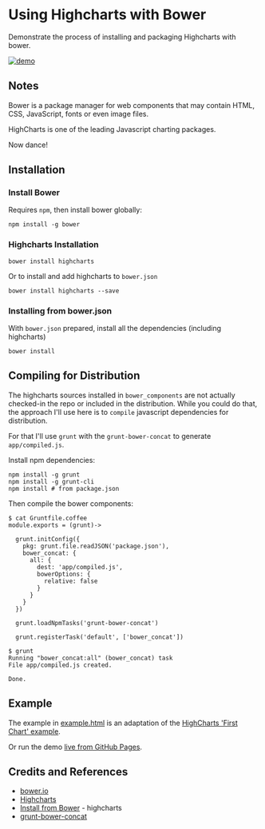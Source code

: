 # Using Highcharts with Bower

Demonstrate the process of installing and packaging Highcharts with bower.

[![demo](./assets/demo.png?raw=true)](https://codingkata.tardate.com/javascript/highcharts_with_bower/example.html)

## Notes

Bower is a package manager for web components that may contain HTML, CSS, JavaScript, fonts or even image files.

HighCharts is one of the leading Javascript charting packages.

Now dance!

## Installation

### Install Bower

Requires `npm`, then install bower globally:

    npm install -g bower

### Highcharts Installation

    bower install highcharts

Or to install and add highcharts to `bower.json`

    bower install highcharts --save

### Installing from bower.json

With `bower.json` prepared, install all the dependencies (including highcharts)

    bower install


## Compiling for Distribution

The highcharts sources installed in `bower_components` are not actually checked-in the repo
or included in the distribution. While you could do that, the approach I'll use
here is to `compile` javascript dependencies for distribution.

For that I'll use `grunt` with the `grunt-bower-concat` to generate `app/compiled.js`.

Install npm dependencies:

```
npm install -g grunt
npm install -g grunt-cli
npm install # from package.json
```

Then compile the bower components:

```
$ cat Gruntfile.coffee
module.exports = (grunt)->

  grunt.initConfig({
    pkg: grunt.file.readJSON('package.json'),
    bower_concat: {
      all: {
        dest: 'app/compiled.js',
        bowerOptions: {
          relative: false
        }
      }
    }
  })

  grunt.loadNpmTasks('grunt-bower-concat')

  grunt.registerTask('default', ['bower_concat'])

$ grunt
Running "bower_concat:all" (bower_concat) task
File app/compiled.js created.

Done.
```

## Example

The example in [example.html](./example.html) is an adaptation of the
[HighCharts 'First Chart' example](http://www.highcharts.com/docs/getting-started/your-first-chart).

Or run the demo [live from GitHub Pages](https://codingkata.tardate.com/javascript/highcharts_with_bower/example.html).


## Credits and References

* [bower.io](http://bower.io/)
* [Highcharts](http://www.highcharts.com/)
* [Install from Bower](http://www.highcharts.com/docs/getting-started/install-from-bower) - highcharts
* [grunt-bower-concat](https://github.com/sapegin/grunt-bower-concat)
